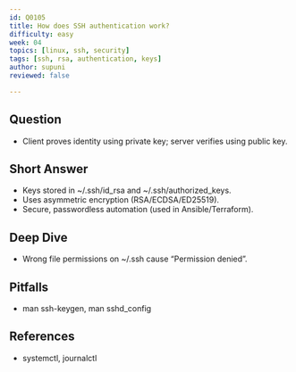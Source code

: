 ```yaml
---
id: Q0105
title: How does SSH authentication work?
difficulty: easy
week: 04
topics: [linux, ssh, security]
tags: [ssh, rsa, authentication, keys]
author: supuni
reviewed: false

---
```


## Question
- Client proves identity using private key; server verifies using public key.

## Short Answer
- Keys stored in ~/.ssh/id_rsa and ~/.ssh/authorized_keys.
- Uses asymmetric encryption (RSA/ECDSA/ED25519).
- Secure, passwordless automation (used in Ansible/Terraform).

## Deep Dive
- Wrong file permissions on ~/.ssh cause “Permission denied”.

## Pitfalls
- man ssh-keygen, man sshd_config


## References
- systemctl, journalctl
